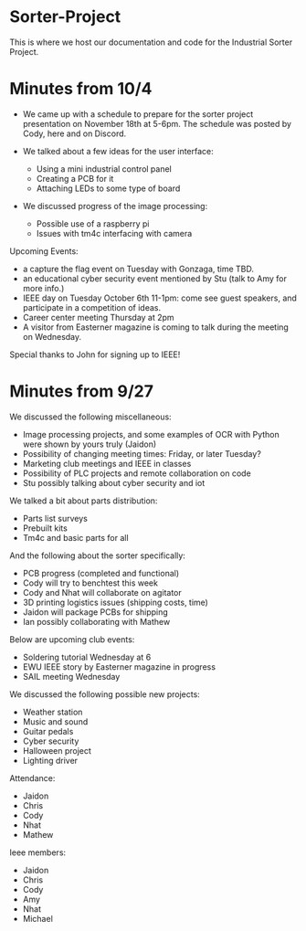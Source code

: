 # Sorter-Project
This is where we host our documentation and code for the Industrial Sorter Project.

# Minutes from 10/4
- We came up with a schedule to prepare for the sorter project presentation on November 18th at 5-6pm. The schedule was posted by Cody, here and on Discord.

- We talked about a few ideas for the user interface:
    -  Using a mini industrial control panel
    -  Creating a PCB for it
    -  Attaching LEDs to some type of board

- We discussed progress of the image processing:
   -   Possible use of a raspberry pi
   -   Issues with tm4c interfacing with camera

Upcoming Events:
- a capture the flag event on Tuesday with Gonzaga, time TBD.
- an educational cyber security event mentioned by Stu (talk to Amy for more info.)
- IEEE day on Tuesday October 6th 11-1pm: come see guest speakers, and participate in a competition of ideas.
- Career center meeting Thursday at 2pm
- A visitor from Easterner magazine is coming to talk during the meeting on Wednesday.

Special thanks to John for signing up to IEEE!



# Minutes from 9/27
We discussed the following miscellaneous:
* Image processing projects, and some examples of OCR with Python were shown by yours truly (Jaidon)
* Possibility of changing meeting times: Friday, or later Tuesday?
* Marketing club meetings and IEEE in classes
* Possibility of PLC projects and remote collaboration on code
* Stu possibly talking about cyber security and iot

We talked a bit about parts distribution:
* Parts list surveys
* Prebuilt kits
* Tm4c and basic parts for all

And the following about the sorter specifically:
* PCB progress (completed and functional)
* Cody will try to benchtest this week
* Cody and Nhat will collaborate on agitator
* 3D printing logistics issues (shipping costs, time)
* Jaidon will package PCBs for shipping
* Ian possibly collaborating with Mathew

Below are upcoming club events:
* Soldering tutorial Wednesday at 6
* EWU IEEE story by Easterner magazine in progress
* SAIL meeting Wednesday

We discussed the following possible new projects:
* Weather station
* Music and sound
* Guitar pedals
* Cyber security
* Halloween project
* Lighting driver

Attendance:
* Jaidon
* Chris
* Cody
* Nhat
* Mathew

Ieee members:
* Jaidon
* Chris
* Cody
* Amy
* Nhat
* Michael
